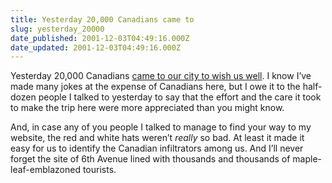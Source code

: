 ```yaml
---
title: Yesterday 20,000 Canadians came to
slug: yesterday_20000
date_published: 2001-12-03T04:49:16.000Z
date_updated: 2001-12-03T04:49:16.000Z
---
```


Yesterday 20,000 Canadians [came to our city to wish us well](http://dailynews.yahoo.com/h/nm/20011201/ts/life_canada_newyork_dc_1.html). I know I’ve made many jokes at the expense of Canadians here, but I owe it to the half-dozen people I talked to yesterday to say that the effort and the care it took to make the trip here were more appreciated than you might know.

And, in case any of you people I talked to manage to find your way to my website, the red and white hats weren’t *really* so bad. At least it made it easy for us to identify the Canadian infiltrators among us. And I’ll never forget the site of 6th Avenue lined with thousands and thousands of maple-leaf-emblazoned tourists.
